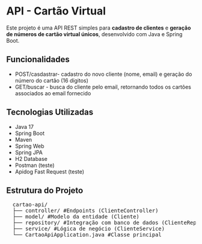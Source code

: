 # API - Cartão Virtual

Este projeto é uma API REST simples para **cadastro de clientes** e **geração de números de cartão virtual únicos**, desenvolvido com Java e Spring Boot.

## Funcionalidades
- POST/casdastrar- cadastro do novo cliente (nome, email) e geração do número do cartão (16 dígitos)
- GET/buscar - busca do cliente pelo email, retornando todos os cartões associados ao email fornecido

## Tecnologias Utilizadas
- Java 17
- Spring Boot
- Maven
- Spring Web
- Spring JPA
- H2 Database
- Postman (teste)
- Apidog Fast Request (teste)

## Estrutura do Projeto
<pre>
  cartao-api/
  ├── controller/ #Endpoints (ClienteController)
  ├── model/ #Modelo da entidade (Cliente)
  ├── repository/ #Integração com banco de dados (ClienteRepository)
  ├── service/ #Lógica de negócio (ClienteService)
  └── CartaoApiApplication.java #Classe principal
</pre>

